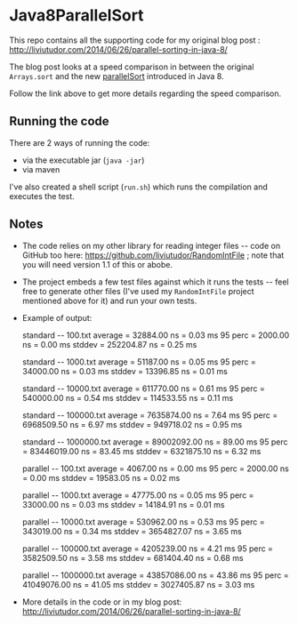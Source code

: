 Java8ParallelSort
=================

This repo contains all the supporting code for my original blog post : http://liviutudor.com/2014/06/26/parallel-sorting-in-java-8/

The blog post looks at a speed comparison in between the original `Arrays.sort` and the new [parallelSort](http://docs.oracle.com/javase/8/docs/api/java/util/Arrays.html#parallelSort-int:A- "Arrays.parallelSort") introduced in Java 8.

Follow the link above to get more details regarding the speed comparison.


Running the code
----------------

There are 2 ways of running the code:

* via the executable jar (`java -jar`)
* via maven

I've also created a shell script (`run.sh`) which runs the compilation and executes the test.


Notes
-----

* The code relies on my other library for reading integer files -- code on GitHub too here: https://github.com/liviutudor/RandomIntFile ; note that you will need version 1.1 of this or abobe.
* The project embeds a few test files against which it runs the tests -- feel free to generate other files (I've used my `RandomIntFile` project mentioned above for it) and run your own tests.
* Example of output:

	standard -- 100.txt
	average	 =   32884.00 ns 	=       0.03 ms
	95 perc	 =    2000.00 ns 	=       0.00 ms
	stddev	 =  252204.87 ns 	=       0.25 ms

	standard -- 1000.txt
	average	 =   51187.00 ns 	=       0.05 ms
	95 perc	 =   34000.00 ns 	=       0.03 ms
	stddev	 =   13396.85 ns 	=       0.01 ms

	standard -- 10000.txt
	average	 =  611770.00 ns 	=       0.61 ms
	95 perc	 =  540000.00 ns 	=       0.54 ms
	stddev	 =  114533.55 ns 	=       0.11 ms

	standard -- 100000.txt
	average	 = 7635874.00 ns 	=       7.64 ms
	95 perc	 = 6968509.50 ns 	=       6.97 ms
	stddev	 =  949718.02 ns 	=       0.95 ms

	standard -- 1000000.txt
	average	 = 89002092.00 ns 	=      89.00 ms
	95 perc	 = 83446019.00 ns 	=      83.45 ms
	stddev	 = 6321875.10 ns 	=       6.32 ms

	parallel -- 100.txt
	average	 =    4067.00 ns 	=       0.00 ms
	95 perc	 =    2000.00 ns 	=       0.00 ms
	stddev	 =   19583.05 ns 	=       0.02 ms

	parallel -- 1000.txt
	average	 =   47775.00 ns 	=       0.05 ms
	95 perc	 =   33000.00 ns 	=       0.03 ms
	stddev	 =   14184.91 ns 	=       0.01 ms

	parallel -- 10000.txt
	average	 =  530962.00 ns 	=       0.53 ms
	95 perc	 =  343019.00 ns 	=       0.34 ms
	stddev	 = 3654827.07 ns 	=       3.65 ms

	parallel -- 100000.txt
	average	 = 4205239.00 ns 	=       4.21 ms
	95 perc	 = 3582509.50 ns 	=       3.58 ms
	stddev	 =  681404.40 ns 	=       0.68 ms

	parallel -- 1000000.txt
	average	 = 43857086.00 ns 	=      43.86 ms
	95 perc	 = 41049076.00 ns 	=      41.05 ms
	stddev	 = 3027405.87 ns 	=       3.03 ms

* More details in the code or in my blog post: http://liviutudor.com/2014/06/26/parallel-sorting-in-java-8/
